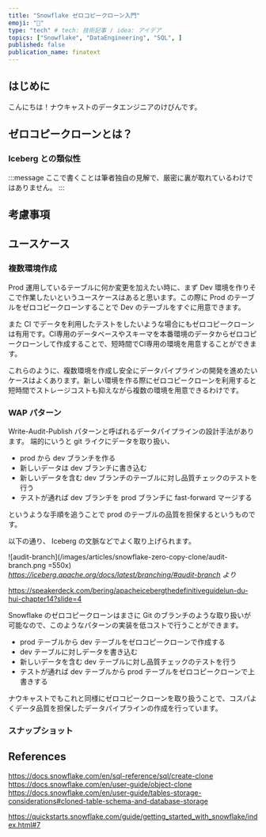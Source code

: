 ```yaml
---
title: "Snowflake ゼロコピークローン入門"
emoji: "🐏"
type: "tech" # tech: 技術記事 / idea: アイデア
topics: ["Snowflake", "DataEngineering", "SQL", ]
published: false
publication_name: finatext
---
```



## はじめに

こんにちは！ナウキャストのデータエンジニアのけびんです。


## ゼロコピークローンとは？


### Iceberg との類似性

:::message
ここで書くことは筆者独自の見解で、厳密に裏が取れているわけではありません。
:::




## 考慮事項



## ユースケース


### 複数環境作成

Prod 運用しているテーブルに何か変更を加えたい時に、まず Dev 環境を作りそこで作業したいというユースケースはあると思います。この際に Prod のテーブルをゼロコピークローンすることで Dev のテーブルをすぐに用意できます。

また CI でデータを利用したテストをしたいような場合にもゼロコピークローンは有用です。CI専用のデータベースやスキーマを本番環境のデータからゼロコピークローンして作成することで、短時間でCI専用の環境を用意することができます。

これらのように、複数環境を作成し安全にデータパイプラインの開発を進めたいケースはよくあります。新しい環境を作る際にゼロコピークローンを利用すると短時間でストレージコストも抑えながら複数の環境を用意できるわけです。


### WAP パターン

Write-Audit-Publish パターンと呼ばれるデータパイプラインの設計手法があります。
端的にいうと git ライクにデータを取り扱い、

* prod から dev ブランチを作る
* 新しいデータは dev ブランチに書き込む
* 新しいデータを含む dev ブランチのテーブルに対し品質チェックのテストを行う
* テストが通れば dev ブランチを prod ブランチに fast-forward マージする

というような手順を追うことで prod のテーブルの品質を担保するというものです。

以下の通り、 Iceberg の文脈などでよく取り上げられます。

![audit-branch](/images/articles/snowflake-zero-copy-clone/audit-branch.png =550x)
*https://iceberg.apache.org/docs/latest/branching/#audit-branch より*

https://speakerdeck.com/bering/apacheicebergthedefinitiveguidelun-du-hui-chapter14?slide=4


Snowflake のゼロコピークローンはまさに Git のブランチのような取り扱いが可能なので、このようなパターンの実装を低コストで行うことができます。

* prod テーブルから dev テーブルをゼロコピークローンで作成する
* dev テーブルに対しデータを書き込む
* 新しいデータを含む dev テーブルに対し品質チェックのテストを行う
* テストが通れば dev テーブルから prod テーブルをゼロコピークローンで上書きする

ナウキャストでもこれと同様にゼロコピークローンを取り扱うことで、コスパよくデータ品質を担保したデータパイプラインの作成を行っています。


### スナップショット






## References


https://docs.snowflake.com/en/sql-reference/sql/create-clone
https://docs.snowflake.com/en/user-guide/object-clone
https://docs.snowflake.com/en/user-guide/tables-storage-considerations#cloned-table-schema-and-database-storage

https://quickstarts.snowflake.com/guide/getting_started_with_snowflake/index.html#7
